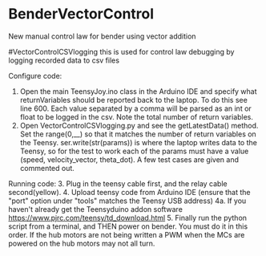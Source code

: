 # BenderVectorControl
New manual control law for bender using vector addition


#VectorControlCSVlogging this is used for control law debugging by logging recorded data to csv files

Configure code:
1. Open the main TeensyJoy.ino class in the Arduino IDE and specify what returnVariables should be reported back to the laptop. To do this see line 600. Each value separated by a comma will be parsed as an int or float to be logged in the csv. Note the total number of return variables. 
2. Open VectorControlCSVlogging.py and see the getLatestData() method. Set the range(0,__) so that it matches the number of return variables on the Teensy. ser.write(str(params)) is where the laptop writes data to the Teensy, so for the test to work each of the params must have a value (speed, velocity_vector, theta_dot). A few test cases are given and commented out.

Running code:
3. Plug in the teensy cable first, and the relay cable second(yellow). 
4. Upload teensy code from Arduino IDE (ensure that the "port" option under "tools" matches the Teensy USB address)
4a. If you haven't already get the Teensyduino addon software https://www.pjrc.com/teensy/td_download.html
5. Finally run the python script from a terminal, and THEN power on bender. You must do it in this order. If the hub motors are not being written a PWM when the MCs are powered on the hub motors may not all turn.
